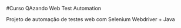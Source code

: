 #Curso QAzando Web Test Automation

Projeto de automação de testes web com Selenium Webdriver + Java